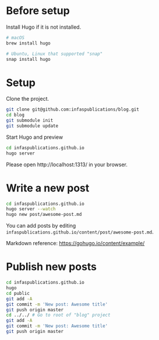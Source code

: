 # Before setup

Install Hugo if it is not installed.

```bash
# macOS
brew install hugo
```

```bash
# Ubuntu, Linux that supported "snap"
snap install hugo
```

# Setup

Clone the project.

```bash
git clone git@github.com:infaspublications/blog.git
cd blog
git submodule init
git submodule update
```

Start Hugo and preview

```bash
cd infaspublications.github.io
hugo server
```

Please open http://localhost:1313/ in your browser.

# Write a new post

```bash
cd infaspublications.github.io
hugo server --watch
hugo new post/awesome-post.md
```

You can add posts by editing `infaspublications.github.io/content/post/awesome-post.md`.

Markdown reference: https://gohugo.io/content/example/

# Publish new posts

```bash
cd infaspublications.github.io
hugo
cd public
git add -A
git commit -m 'New post: Awesome title'
git push origin master
cd ../../ # Go to root of "blog" project
git add -A
git commit -m 'New post: Awesome title'
git push origin master
```
